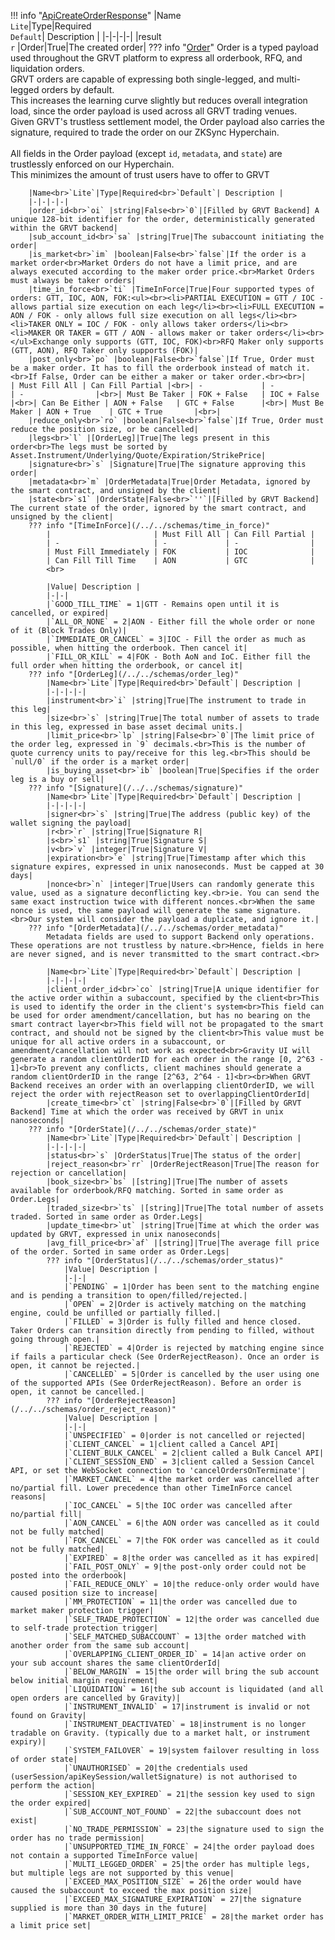 !!! info "[ApiCreateOrderResponse](/../../schemas/api_create_order_response)"
    |Name<br>`Lite`|Type|Required<br>`Default`| Description |
    |-|-|-|-|
    |result<br>`r` |Order|True|The created order|
    ??? info "[Order](/../../schemas/order)"
        Order is a typed payload used throughout the GRVT platform to express all orderbook, RFQ, and liquidation orders.<br>GRVT orders are capable of expressing both single-legged, and multi-legged orders by default.<br>This increases the learning curve slightly but reduces overall integration load, since the order payload is used across all GRVT trading venues.<br>Given GRVT's trustless settlement model, the Order payload also carries the signature, required to trade the order on our ZKSync Hyperchain.<br><br>All fields in the Order payload (except `id`, `metadata`, and `state`) are trustlessly enforced on our Hyperchain.<br>This minimizes the amount of trust users have to offer to GRVT<br>

        |Name<br>`Lite`|Type|Required<br>`Default`| Description |
        |-|-|-|-|
        |order_id<br>`oi` |string|False<br>`0`|[Filled by GRVT Backend] A unique 128-bit identifier for the order, deterministically generated within the GRVT backend|
        |sub_account_id<br>`sa` |string|True|The subaccount initiating the order|
        |is_market<br>`im` |boolean|False<br>`false`|If the order is a market order<br>Market Orders do not have a limit price, and are always executed according to the maker order price.<br>Market Orders must always be taker orders|
        |time_in_force<br>`ti` |TimeInForce|True|Four supported types of orders: GTT, IOC, AON, FOK:<ul><br><li>PARTIAL EXECUTION = GTT / IOC - allows partial size execution on each leg</li><br><li>FULL EXECUTION = AON / FOK - only allows full size execution on all legs</li><br><li>TAKER ONLY = IOC / FOK - only allows taker orders</li><br><li>MAKER OR TAKER = GTT / AON - allows maker or taker orders</li><br></ul>Exchange only supports (GTT, IOC, FOK)<br>RFQ Maker only supports (GTT, AON), RFQ Taker only supports (FOK)|
        |post_only<br>`po` |boolean|False<br>`false`|If True, Order must be a maker order. It has to fill the orderbook instead of match it.<br>If False, Order can be either a maker or taker order.<br><br>|               | Must Fill All | Can Fill Partial |<br>| -             | -             | -                |<br>| Must Be Taker | FOK + False   | IOC + False      |<br>| Can Be Either | AON + False   | GTC + False      |<br>| Must Be Maker | AON + True    | GTC + True       |<br>|
        |reduce_only<br>`ro` |boolean|False<br>`false`|If True, Order must reduce the position size, or be cancelled|
        |legs<br>`l` |[OrderLeg]|True|The legs present in this order<br>The legs must be sorted by Asset.Instrument/Underlying/Quote/Expiration/StrikePrice|
        |signature<br>`s` |Signature|True|The signature approving this order|
        |metadata<br>`m` |OrderMetadata|True|Order Metadata, ignored by the smart contract, and unsigned by the client|
        |state<br>`s1` |OrderState|False<br>`''`|[Filled by GRVT Backend] The current state of the order, ignored by the smart contract, and unsigned by the client|
        ??? info "[TimeInForce](/../../schemas/time_in_force)"
            |                       | Must Fill All | Can Fill Partial |
            | -                     | -             | -                |
            | Must Fill Immediately | FOK           | IOC              |
            | Can Fill Till Time    | AON           | GTC              |
            <br>

            |Value| Description |
            |-|-|
            |`GOOD_TILL_TIME` = 1|GTT - Remains open until it is cancelled, or expired|
            |`ALL_OR_NONE` = 2|AON - Either fill the whole order or none of it (Block Trades Only)|
            |`IMMEDIATE_OR_CANCEL` = 3|IOC - Fill the order as much as possible, when hitting the orderbook. Then cancel it|
            |`FILL_OR_KILL` = 4|FOK - Both AoN and IoC. Either fill the full order when hitting the orderbook, or cancel it|
        ??? info "[OrderLeg](/../../schemas/order_leg)"
            |Name<br>`Lite`|Type|Required<br>`Default`| Description |
            |-|-|-|-|
            |instrument<br>`i` |string|True|The instrument to trade in this leg|
            |size<br>`s` |string|True|The total number of assets to trade in this leg, expressed in base asset decimal units.|
            |limit_price<br>`lp` |string|False<br>`0`|The limit price of the order leg, expressed in `9` decimals.<br>This is the number of quote currency units to pay/receive for this leg.<br>This should be `null/0` if the order is a market order|
            |is_buying_asset<br>`ib` |boolean|True|Specifies if the order leg is a buy or sell|
        ??? info "[Signature](/../../schemas/signature)"
            |Name<br>`Lite`|Type|Required<br>`Default`| Description |
            |-|-|-|-|
            |signer<br>`s` |string|True|The address (public key) of the wallet signing the payload|
            |r<br>`r` |string|True|Signature R|
            |s<br>`s1` |string|True|Signature S|
            |v<br>`v` |integer|True|Signature V|
            |expiration<br>`e` |string|True|Timestamp after which this signature expires, expressed in unix nanoseconds. Must be capped at 30 days|
            |nonce<br>`n` |integer|True|Users can randomly generate this value, used as a signature deconflicting key.<br>ie. You can send the same exact instruction twice with different nonces.<br>When the same nonce is used, the same payload will generate the same signature.<br>Our system will consider the payload a duplicate, and ignore it.|
        ??? info "[OrderMetadata](/../../schemas/order_metadata)"
            Metadata fields are used to support Backend only operations. These operations are not trustless by nature.<br>Hence, fields in here are never signed, and is never transmitted to the smart contract.<br>

            |Name<br>`Lite`|Type|Required<br>`Default`| Description |
            |-|-|-|-|
            |client_order_id<br>`co` |string|True|A unique identifier for the active order within a subaccount, specified by the client<br>This is used to identify the order in the client's system<br>This field can be used for order amendment/cancellation, but has no bearing on the smart contract layer<br>This field will not be propagated to the smart contract, and should not be signed by the client<br>This value must be unique for all active orders in a subaccount, or amendment/cancellation will not work as expected<br>Gravity UI will generate a random clientOrderID for each order in the range [0, 2^63 - 1]<br>To prevent any conflicts, client machines should generate a random clientOrderID in the range [2^63, 2^64 - 1]<br><br>When GRVT Backend receives an order with an overlapping clientOrderID, we will reject the order with rejectReason set to overlappingClientOrderId|
            |create_time<br>`ct` |string|False<br>`0`|[Filled by GRVT Backend] Time at which the order was received by GRVT in unix nanoseconds|
        ??? info "[OrderState](/../../schemas/order_state)"
            |Name<br>`Lite`|Type|Required<br>`Default`| Description |
            |-|-|-|-|
            |status<br>`s` |OrderStatus|True|The status of the order|
            |reject_reason<br>`rr` |OrderRejectReason|True|The reason for rejection or cancellation|
            |book_size<br>`bs` |[string]|True|The number of assets available for orderbook/RFQ matching. Sorted in same order as Order.Legs|
            |traded_size<br>`ts` |[string]|True|The total number of assets traded. Sorted in same order as Order.Legs|
            |update_time<br>`ut` |string|True|Time at which the order was updated by GRVT, expressed in unix nanoseconds|
            |avg_fill_price<br>`af` |[string]|True|The average fill price of the order. Sorted in same order as Order.Legs|
            ??? info "[OrderStatus](/../../schemas/order_status)"
                |Value| Description |
                |-|-|
                |`PENDING` = 1|Order has been sent to the matching engine and is pending a transition to open/filled/rejected.|
                |`OPEN` = 2|Order is actively matching on the matching engine, could be unfilled or partially filled.|
                |`FILLED` = 3|Order is fully filled and hence closed. Taker Orders can transition directly from pending to filled, without going through open.|
                |`REJECTED` = 4|Order is rejected by matching engine since if fails a particular check (See OrderRejectReason). Once an order is open, it cannot be rejected.|
                |`CANCELLED` = 5|Order is cancelled by the user using one of the supported APIs (See OrderRejectReason). Before an order is open, it cannot be cancelled.|
            ??? info "[OrderRejectReason](/../../schemas/order_reject_reason)"
                |Value| Description |
                |-|-|
                |`UNSPECIFIED` = 0|order is not cancelled or rejected|
                |`CLIENT_CANCEL` = 1|client called a Cancel API|
                |`CLIENT_BULK_CANCEL` = 2|client called a Bulk Cancel API|
                |`CLIENT_SESSION_END` = 3|client called a Session Cancel API, or set the WebSocket connection to 'cancelOrdersOnTerminate'|
                |`MARKET_CANCEL` = 4|the market order was cancelled after no/partial fill. Lower precedence than other TimeInForce cancel reasons|
                |`IOC_CANCEL` = 5|the IOC order was cancelled after no/partial fill|
                |`AON_CANCEL` = 6|the AON order was cancelled as it could not be fully matched|
                |`FOK_CANCEL` = 7|the FOK order was cancelled as it could not be fully matched|
                |`EXPIRED` = 8|the order was cancelled as it has expired|
                |`FAIL_POST_ONLY` = 9|the post-only order could not be posted into the orderbook|
                |`FAIL_REDUCE_ONLY` = 10|the reduce-only order would have caused position size to increase|
                |`MM_PROTECTION` = 11|the order was cancelled due to market maker protection trigger|
                |`SELF_TRADE_PROTECTION` = 12|the order was cancelled due to self-trade protection trigger|
                |`SELF_MATCHED_SUBACCOUNT` = 13|the order matched with another order from the same sub account|
                |`OVERLAPPING_CLIENT_ORDER_ID` = 14|an active order on your sub account shares the same clientOrderId|
                |`BELOW_MARGIN` = 15|the order will bring the sub account below initial margin requirement|
                |`LIQUIDATION` = 16|the sub account is liquidated (and all open orders are cancelled by Gravity)|
                |`INSTRUMENT_INVALID` = 17|instrument is invalid or not found on Gravity|
                |`INSTRUMENT_DEACTIVATED` = 18|instrument is no longer tradable on Gravity. (typically due to a market halt, or instrument expiry)|
                |`SYSTEM_FAILOVER` = 19|system failover resulting in loss of order state|
                |`UNAUTHORISED` = 20|the credentials used (userSession/apiKeySession/walletSignature) is not authorised to perform the action|
                |`SESSION_KEY_EXPIRED` = 21|the session key used to sign the order expired|
                |`SUB_ACCOUNT_NOT_FOUND` = 22|the subaccount does not exist|
                |`NO_TRADE_PERMISSION` = 23|the signature used to sign the order has no trade permission|
                |`UNSUPPORTED_TIME_IN_FORCE` = 24|the order payload does not contain a supported TimeInForce value|
                |`MULTI_LEGGED_ORDER` = 25|the order has multiple legs, but multiple legs are not supported by this venue|
                |`EXCEED_MAX_POSITION_SIZE` = 26|the order would have caused the subaccount to exceed the max position size|
                |`EXCEED_MAX_SIGNATURE_EXPIRATION` = 27|the signature supplied is more than 30 days in the future|
                |`MARKET_ORDER_WITH_LIMIT_PRICE` = 28|the market order has a limit price set|
